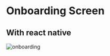 # Onboarding Screen
## With react native

![onboarding](https://github.com/gh-shujauddin/onboarding-screen/assets/73093103/3f184143-bc7d-474e-ae68-6786b53b385f)
